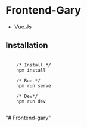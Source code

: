 # Frontend-Gary

- Vue.Js

## Installation
<pre>
  <code>
    /* Install */
    npm install
    
    /* Run */
    npm run serve

    /* Dev*/
    npm run dev
  </code>
</pre>"# Frontend-gary" 

